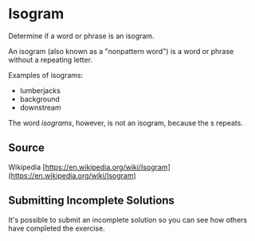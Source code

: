 # Isogram

Determine if a word or phrase is an isogram.

An isogram (also known as a "nonpattern word") is a word or phrase without a repeating letter.

Examples of isograms:

- lumberjacks
- background
- downstream

The word *isograms*, however, is not an isogram, because the s repeats.



## Source

Wikipedia [https://en.wikipedia.org/wiki/Isogram](https://en.wikipedia.org/wiki/Isogram)

## Submitting Incomplete Solutions
It's possible to submit an incomplete solution so you can see how others have completed the exercise.

